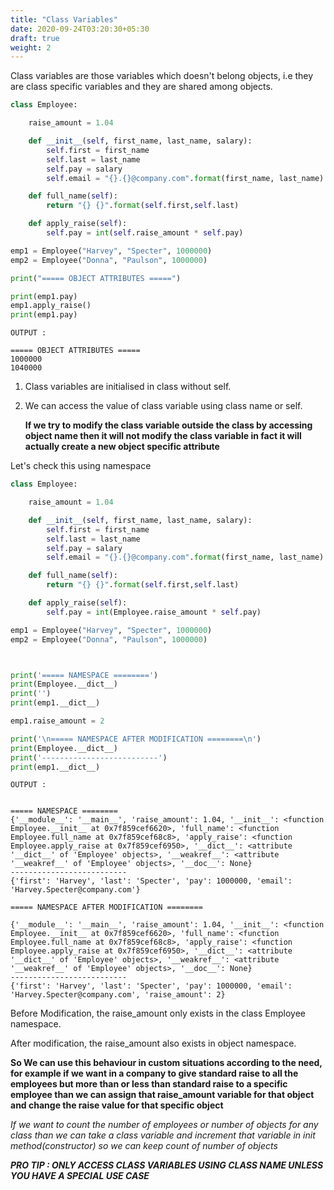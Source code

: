 ```yaml
---
title: "Class Variables"
date: 2020-09-24T03:20:30+05:30
draft: true
weight: 2
---
```




Class variables are those variables which doesn't belong objects, i.e they are class specific variables and they are shared among objects.



```python
class Employee:

    raise_amount = 1.04

    def __init__(self, first_name, last_name, salary):
        self.first = first_name
        self.last = last_name
        self.pay = salary
        self.email = "{}.{}@company.com".format(first_name, last_name)

    def full_name(self):
        return "{} {}".format(self.first,self.last)

    def apply_raise(self):
        self.pay = int(self.raise_amount * self.pay)

emp1 = Employee("Harvey", "Specter", 1000000)
emp2 = Employee("Donna", "Paulson", 1000000)

print("===== OBJECT ATTRIBUTES =====")

print(emp1.pay)
emp1.apply_raise()
print(emp1.pay)

```



```foo
OUTPUT :

===== OBJECT ATTRIBUTES =====
1000000
1040000
```



1. Class variables are initialised in class without self.

2. We can access the value of class variable using class name or self.



   __If we try to modify the class variable outside the class by accessing object name then it will not modify the class variable in fact it will actually create a new object specific attribute__

Let's check this using namespace



```python
class Employee:

    raise_amount = 1.04

    def __init__(self, first_name, last_name, salary):
        self.first = first_name
        self.last = last_name
        self.pay = salary
        self.email = "{}.{}@company.com".format(first_name, last_name)

    def full_name(self):
        return "{} {}".format(self.first,self.last)

    def apply_raise(self):
        self.pay = int(Employee.raise_amount * self.pay)

emp1 = Employee("Harvey", "Specter", 1000000)
emp2 = Employee("Donna", "Paulson", 1000000)



print('===== NAMESPACE ========')
print(Employee.__dict__)
print('')
print(emp1.__dict__)

emp1.raise_amount = 2

print('\n===== NAMESPACE AFTER MODIFICATION ========\n')
print(Employee.__dict__)
print('--------------------------')
print(emp1.__dict__)

```



```foo
OUTPUT :


===== NAMESPACE ========
{'__module__': '__main__', 'raise_amount': 1.04, '__init__': <function Employee.__init__ at 0x7f859cef6620>, 'full_name': <function Employee.full_name at 0x7f859cef68c8>, 'apply_raise': <function Employee.apply_raise at 0x7f859cef6950>, '__dict__': <attribute '__dict__' of 'Employee' objects>, '__weakref__': <attribute '__weakref__' of 'Employee' objects>, '__doc__': None}
--------------------------
{'first': 'Harvey', 'last': 'Specter', 'pay': 1000000, 'email': 'Harvey.Specter@company.com'}

===== NAMESPACE AFTER MODIFICATION ========

{'__module__': '__main__', 'raise_amount': 1.04, '__init__': <function Employee.__init__ at 0x7f859cef6620>, 'full_name': <function Employee.full_name at 0x7f859cef68c8>, 'apply_raise': <function Employee.apply_raise at 0x7f859cef6950>, '__dict__': <attribute '__dict__' of 'Employee' objects>, '__weakref__': <attribute '__weakref__' of 'Employee' objects>, '__doc__': None}
--------------------------
{'first': 'Harvey', 'last': 'Specter', 'pay': 1000000, 'email': 'Harvey.Specter@company.com', 'raise_amount': 2}
```



Before Modification, the raise_amount only exists in the class Employee namespace.

After modification, the raise_amount also exists in object namespace.



__So We can use this behaviour in custom situations according to the need, for example if we want in a company to give standard raise to all the employees but more than or less than standard raise to a specific employee than we can assign that raise_amount variable for that object and change the raise value for that specific object__

_If we want to count the number of employees or number of objects for any class than we can take a class variable and increment that variable in init method(constructor) so we can keep count of number of objects_

**_PRO TIP : ONLY ACCESS CLASS VARIABLES USING CLASS NAME UNLESS YOU HAVE A SPECIAL USE CASE_**





